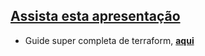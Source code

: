 ## [Assista esta apresentação](https://www.youtube.com/watch?v=excc_O1catU)

- Guide super completa de terraform, [**aqui**](https://blog.gruntwork.io/a-comprehensive-guide-to-terraform-b3d32832baca)
